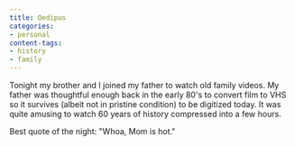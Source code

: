 ```yaml
---
title: Oedipus
categories:
- personal
content-tags:
- history
- family
---
```


Tonight my brother and I joined my father to watch old family videos.  My father was thoughtful enough back in the early 80's to convert film to VHS so it survives (albeit not in pristine condition) to be digitized today.  It was quite amusing to watch 60 years of history compressed into a few hours.

Best quote of the night: "Whoa, Mom is hot."
